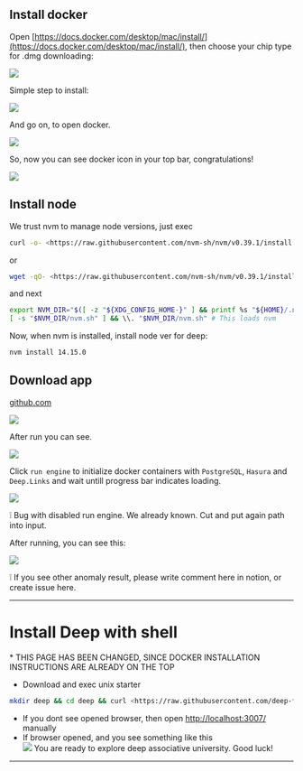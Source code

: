 ## Install docker

Open [https://docs.docker.com/desktop/mac/install/](https://docs.docker.com/desktop/mac/install/), then choose your chip type for .dmg downloading:

![](__content__/install-mac-1.png)

Simple step to install:

![](__content__/install-mac-2.png)

And go on, to open docker.

![](install-mac-3.png)

So, now you can see docker icon in your top bar, congratulations!

![](__content__/install-mac-4.png)

## Install node

We trust nvm to manage node versions, just exec

```bash
curl -o- <https://raw.githubusercontent.com/nvm-sh/nvm/v0.39.1/install.sh> | bash
```

or

```bash
wget -qO- <https://raw.githubusercontent.com/nvm-sh/nvm/v0.39.1/install.sh> | bash
```

and next

```bash
export NVM_DIR="$([ -z "${XDG_CONFIG_HOME-}" ] && printf %s "${HOME}/.nvm" || printf %s "${XDG_CONFIG_HOME}/nvm")"
[ -s "$NVM_DIR/nvm.sh" ] && \\. "$NVM_DIR/nvm.sh" # This loads nvm
```

Now, when nvm is installed, install node ver for deep:

```bash
nvm install 14.15.0
```

## Download app

[github.com](https://github.com/deep-foundation/deepcase/suites/6122480781/artifacts/213071506)

![](__content__/install-mac-5.png)

After run you can see.

![](__content__/install-mac-6.png)

Click `run engine` to initialize docker containers with `PostgreSQL`, `Hasura` and `Deep.Links` and wait untill progress bar indicates loading.

![](__content__/install-windows-10.gif)

<aside> ❕ Bug with disabled run engine. We already known. Cut and put again path into input.

</aside>

After running, you can see this:

![](install-mac-7.png)

<aside> ❕ If you see other anomaly result, please write comment here in notion, or create issue here.

</aside>


---
# Install Deep with shell
\* THIS PAGE HAS BEEN CHANGED, SINCE DOCKER INSTALLATION INSTRUCTIONS ARE ALREADY ON THE TOP

- Download and exec unix starter

```bash
mkdir deep && cd deep && curl <https://raw.githubusercontent.com/deep-foundation/deeplinks/main/docker-prod/deep/unix-start.sh> > ./unix-start.sh && chmod +x unix-start.sh && ./unix-start.sh
```

- If you dont see opened browser, then open [http://localhost:3007/](http://localhost:3007/) manually
- If browser opened, and you see something like this    
![](__content__/install-mac-8.png)
You are ready to explore deep associative university. Good luck!


---